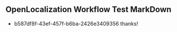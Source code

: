 ## OpenLocalization Workflow Test MarkDown
* b587df8f-43ef-457f-b6ba-2426e3409356 thanks!

<!--HONumber=Jul16_HO4-->


